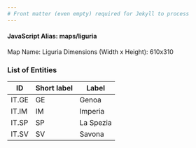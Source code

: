 ```yaml
---
# Front matter (even empty) required for Jekyll to process
---
```


#### JavaScript Alias: maps/liguria

Map Name: Liguria
Dimensions (Width x Height): 610x310





### List of Entities

ID | Short label | Label
---|---|---|
IT.GE|GE|Genoa
IT.IM|IM|Imperia
IT.SP|SP|La Spezia
IT.SV|SV|Savona

